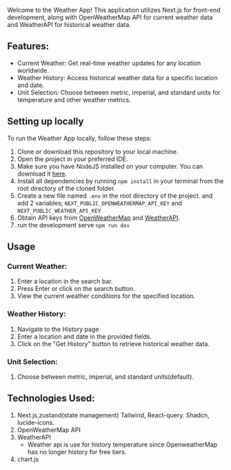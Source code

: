 Welcome to the Weather App! This application utilizes Next.js for front-end development, along with OpenWeatherMap API for current weather data and WeatherAPI for historical weather data.

## Features:

- Current Weather: Get real-time weather updates for any location worldwide.
- Weather History: Access historical weather data for a specific location and date.
- Unit Selection: Choose between metric, imperial, and standard units for temperature and other weather metrics.

## Setting up locally

To run the Weather App locally, follow these steps:

1. Clone or download this repository to your local machine.
2. Open the project in your preferred IDE.
3. Make sure you have NodeJS installed on your computer. You can download it [here](https://nodejs.org/en/).
4. Install all dependencies by running `npm install` in your terminal from the root directory of the cloned folder.
5. Create a new file named `.env` in the root directory of the project. and add 2 variables;
   `NEXT_PUBLIC_OPENWEATHERMAP_API_KEY` and `NEXT_PUBLIC_WEATHER_API_KEY`
6. Obtain API keys from [OpenWeatherMap](https://openweathermap.org/) and [WeatherAPI](https://www.weatherapi.com).
7. run the development serve `npm run dev`

## Usage

### Current Weather:

1.  Enter a location in the search bar.
2.  Press Enter or click on the search button.
3.  View the current weather conditions for the specified location.

### Weather History:

1.  Navigate to the History page.
2.  Enter a location and date in the provided fields.
3.  Click on the "Get History" button to retrieve historical weather data.

### Unit Selection:

1.  Choose between metric, imperial, and standard units(default).

## Technologies Used:

1. Next.js,zustand(state management) Tailwind, React-query. Shadcn, lucide-icons.
2. OpenWeatherMap API
3. WeatherAPI
   - Weather api is use for history temperature since OpenweatherMap has no longer history for free tiers.
4. chart.js
